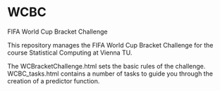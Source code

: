 # WCBC
FIFA World Cup Bracket Challenge

This repository manages the FIFA World Cup Bracket Challenge for the course Statistical Computing at Vienna TU.

The WCBracketChallenge.html sets the basic rules of the challenge. WCBC_tasks.html contains a number of tasks to guide you through the creation of a predictor function.


